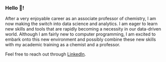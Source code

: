 ### Hello 👋!

After a very enjoyable career as an associate professor of chemistry, I am now making the switch into data science and analytics.  I am eager to learn new skills and tools that are rapidly becoming a necessity in our data-driven world.  Although I am fairly new to computer programming, I am excited to embark onto this new environment and possibly combine these new skills with my academic training as a chemist and a professor.

Feel free to reach out through [LinkedIn](www.linkedin.com/in/brianikkanda).
